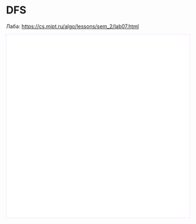 # DFS

Лаба: https://cs.mipt.ru/algo/lessons/sem_2/lab07.html

<p align="center">
   <a href="https://media.giphy.com/media/v1.Y2lkPTc5MGI3NjExaXdqb3kwdXFicWc1YXlybmllMXN6OGVvNTk1ajNpaTZ4Y3l6dXozeiZlcD12MV9pbnRlcm5hbF9naWZfYnlfaWQmY3Q9Zw/SjGxbUxyKxTh0kPsXr/giphy.gif">
     <img src="./images/gif/ezhik_50_with_background_and_pause.gif" alt="Ezh looking for apple in DFS style" title="Ezh + Apple = DFS" />
   </a>
</p>
